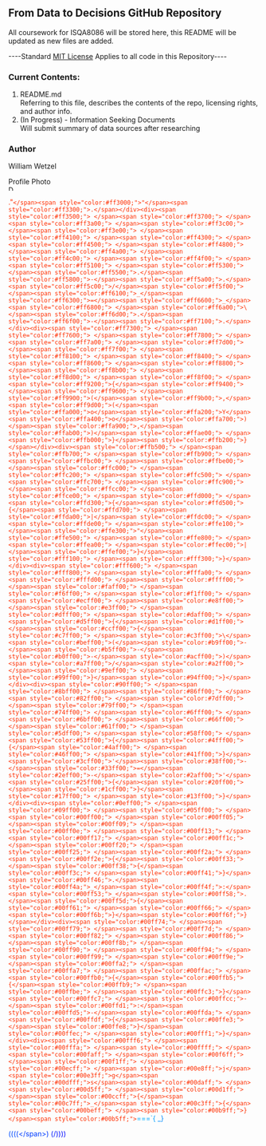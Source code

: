 ## From Data to Decisions GitHub Repository

All coursework for ISQA8086 will be stored here, this README will be updated as new files are added.

----Standard [MIT License](https://opensource.org/licenses/MIT) Applies to all code in this Repository---- 
  
    
### Current Contents:

1. README.md  
  Referring to this file, describes the contents of the repo, licensing rights, and author info.
2. (In Progress) - Information Seeking Documents  
  Will submit summary of data sources after researching


### Author
William Wetzel

<figcaption>Profile Photo</figcaption>
<img src="http://www.adventuresinpoortaste.com/wp-content/uploads/2009/07/gorilla-150x150.jpg" alt="Drawing" style="width: 10px;"/> 


<span style="color:#ff0000;"> </span><span style="color:#ff0200;"> </span><span style="color:#ff0500;"> </span><span style="color:#ff0700;"> </span><span style="color:#ff0900;"> </span><span style="color:#ff0c00;"> </span><span style="color:#ff0e00;"> </span><span style="color:#ff1000;"> </span><span style="color:#ff1200;"> </span><span style="color:#ff1500;"> </span><span style="color:#ff1700;"> </span><span style="color:#ff1900;"> </span><span style="color:#ff1c00;"> </span><span style="color:#ff1e00;"> </span><span style="color:#ff2000;"> </span><span style="color:#ff2300;"> </span><span style="color:#ff2500;"> </span><span style="color:#ff2700;"> </span><span style="color:#ff2a00;">.</span><span style="color:#ff2c00;">"</span><span style="color:#ff2e00;">`</span><span style="color:#ff3000;">"</span><span style="color:#ff3300;">.</span></div><div><span style="color:#ff3500;"> </span><span style="color:#ff3700;"> </span><span style="color:#ff3a00;"> </span><span style="color:#ff3c00;"> </span><span style="color:#ff3e00;"> </span><span style="color:#ff4100;"> </span><span style="color:#ff4300;"> </span><span style="color:#ff4500;"> </span><span style="color:#ff4800;"> </span><span style="color:#ff4a00;"> </span><span style="color:#ff4c00;"> </span><span style="color:#ff4f00;"> </span><span style="color:#ff5100;"> </span><span style="color:#ff5300;"> </span><span style="color:#ff5500;">.</span><span style="color:#ff5800;">-</span><span style="color:#ff5a00;">.</span><span style="color:#ff5c00;">/</span><span style="color:#ff5f00;"> </span><span style="color:#ff6100;">_</span><span style="color:#ff6300;">=</span><span style="color:#ff6600;">_</span><span style="color:#ff6800;"> </span><span style="color:#ff6a00;">\</span><span style="color:#ff6d00;">.</span><span style="color:#ff6f00;">-</span><span style="color:#ff7100;">.</span></div><div><span style="color:#ff7300;"> </span><span style="color:#ff7600;"> </span><span style="color:#ff7800;"> </span><span style="color:#ff7a00;"> </span><span style="color:#ff7d00;"> </span><span style="color:#ff7f00;"> </span><span style="color:#ff8100;"> </span><span style="color:#ff8400;"> </span><span style="color:#ff8600;"> </span><span style="color:#ff8800;"> </span><span style="color:#ff8b00;"> </span><span style="color:#ff8d00;"> </span><span style="color:#ff8f00;"> </span><span style="color:#ff9200;">{</span><span style="color:#ff9400;"> </span><span style="color:#ff9600;"> </span><span style="color:#ff9900;">(</span><span style="color:#ff9b00;">,</span><span style="color:#ff9d00;">(</span><span style="color:#ffa000;">o</span><span style="color:#ffa200;">Y</span><span style="color:#ffa400;">o</span><span style="color:#ffa700;">)</span><span style="color:#ffa900;">,</span><span style="color:#ffab00;">)</span><span style="color:#ffae00;"> </span><span style="color:#ffb000;">}</span><span style="color:#ffb200;">}</span></div><div><span style="color:#ffb500;"> </span><span style="color:#ffb700;"> </span><span style="color:#ffb900;"> </span><span style="color:#ffbc00;"> </span><span style="color:#ffbe00;"> </span><span style="color:#ffc000;"> </span><span style="color:#ffc200;"> </span><span style="color:#ffc500;"> </span><span style="color:#ffc700;"> </span><span style="color:#ffc900;"> </span><span style="color:#ffcc00;"> </span><span style="color:#ffce00;"> </span><span style="color:#ffd000;"> </span><span style="color:#ffd300;">{</span><span style="color:#ffd500;">{</span><span style="color:#ffd700;"> </span><span style="color:#ffda00;">|</span><span style="color:#ffdc00;"> </span><span style="color:#ffde00;"> </span><span style="color:#ffe100;"> </span><span style="color:#ffe300;">"</span><span style="color:#ffe500;"> </span><span style="color:#ffe800;"> </span><span style="color:#ffea00;"> </span><span style="color:#ffec00;">|</span><span style="color:#ffef00;">}</span><span style="color:#fff100;"> </span><span style="color:#fff300;">}</span></div><div><span style="color:#fff600;"> </span><span style="color:#fff800;"> </span><span style="color:#fffa00;"> </span><span style="color:#fffd00;"> </span><span style="color:#ffff00;"> </span><span style="color:#faff00;"> </span><span style="color:#f6ff00;"> </span><span style="color:#f1ff00;"> </span><span style="color:#ecff00;"> </span><span style="color:#e8ff00;"> </span><span style="color:#e3ff00;"> </span><span style="color:#dfff00;"> </span><span style="color:#daff00;"> </span><span style="color:#d5ff00;">{</span><span style="color:#d1ff00;"> </span><span style="color:#ccff00;">{</span><span style="color:#c7ff00;"> </span><span style="color:#c3ff00;">\</span><span style="color:#beff00;">(</span><span style="color:#b9ff00;">-</span><span style="color:#b5ff00;">-</span><span style="color:#b0ff00;">-</span><span style="color:#acff00;">)</span><span style="color:#a7ff00;">/</span><span style="color:#a2ff00;"> </span><span style="color:#9eff00;"> </span><span style="color:#99ff00;">}</span><span style="color:#94ff00;">}</span></div><div><span style="color:#90ff00;"> </span><span style="color:#8bff00;"> </span><span style="color:#86ff00;"> </span><span style="color:#82ff00;"> </span><span style="color:#7dff00;"> </span><span style="color:#79ff00;"> </span><span style="color:#74ff00;"> </span><span style="color:#6fff00;"> </span><span style="color:#6bff00;"> </span><span style="color:#66ff00;"> </span><span style="color:#61ff00;"> </span><span style="color:#5dff00;"> </span><span style="color:#58ff00;"> </span><span style="color:#53ff00;">{</span><span style="color:#4fff00;">{</span><span style="color:#4aff00;"> </span><span style="color:#46ff00;"> </span><span style="color:#41ff00;">}</span><span style="color:#3cff00;">'</span><span style="color:#38ff00;">-</span><span style="color:#33ff00;">=</span><span style="color:#2eff00;">-</span><span style="color:#2aff00;">'</span><span style="color:#25ff00;">{</span><span style="color:#20ff00;"> </span><span style="color:#1cff00;">}</span><span style="color:#17ff00;"> </span><span style="color:#13ff00;">}</span></div><div><span style="color:#0eff00;"> </span><span style="color:#09ff00;"> </span><span style="color:#05ff00;"> </span><span style="color:#00ff00;"> </span><span style="color:#00ff05;"> </span><span style="color:#00ff09;"> </span><span style="color:#00ff0e;"> </span><span style="color:#00ff13;"> </span><span style="color:#00ff17;"> </span><span style="color:#00ff1c;"> </span><span style="color:#00ff20;"> </span><span style="color:#00ff25;"> </span><span style="color:#00ff2a;"> </span><span style="color:#00ff2e;">{</span><span style="color:#00ff33;"> </span><span style="color:#00ff38;">{</span><span style="color:#00ff3c;"> </span><span style="color:#00ff41;">}</span><span style="color:#00ff46;">.</span><span style="color:#00ff4a;">_</span><span style="color:#00ff4f;">:</span><span style="color:#00ff53;">_</span><span style="color:#00ff58;">.</span><span style="color:#00ff5d;">{</span><span style="color:#00ff61;"> </span><span style="color:#00ff66;"> </span><span style="color:#00ff6b;">}</span><span style="color:#00ff6f;">}</span></div><div><span style="color:#00ff74;"> </span><span style="color:#00ff79;"> </span><span style="color:#00ff7d;"> </span><span style="color:#00ff82;"> </span><span style="color:#00ff86;"> </span><span style="color:#00ff8b;"> </span><span style="color:#00ff90;"> </span><span style="color:#00ff94;"> </span><span style="color:#00ff99;"> </span><span style="color:#00ff9e;"> </span><span style="color:#00ffa2;"> </span><span style="color:#00ffa7;"> </span><span style="color:#00ffac;"> </span><span style="color:#00ffb0;">{</span><span style="color:#00ffb5;">{</span><span style="color:#00ffb9;"> </span><span style="color:#00ffbe;"> </span><span style="color:#00ffc3;">}</span><span style="color:#00ffc7;"> </span><span style="color:#00ffcc;">-</span><span style="color:#00ffd1;">:</span><span style="color:#00ffd5;">-</span><span style="color:#00ffda;"> </span><span style="color:#00ffdf;">{</span><span style="color:#00ffe3;"> </span><span style="color:#00ffe8;">}</span><span style="color:#00ffec;"> </span><span style="color:#00fff1;">}</span></div><div><span style="color:#00fff6;"> </span><span style="color:#00fffa;"> </span><span style="color:#00ffff;"> </span><span style="color:#00faff;"> </span><span style="color:#00f6ff;"> </span><span style="color:#00f1ff;"> </span><span style="color:#00ecff;"> </span><span style="color:#00e8ff;">j</span><span style="color:#00e3ff;">g</span><span style="color:#00dfff;">s</span><span style="color:#00daff;"> </span><span style="color:#00d5ff;"> </span><span style="color:#00d1ff;"> </span><span style="color:#00ccff;">{</span><span style="color:#00c7ff;">_</span><span style="color:#00c3ff;">{</span><span style="color:#00beff;"> </span><span style="color:#00b9ff;">}</span><span style="color:#00b5ff;">`</span><span style="color:#00b0ff;">=</span><span style="color:#00acff;">=</span><span style="color:#00a7ff;">=</span><span style="color:#00a2ff;">`</span><span style="color:#009eff;">{</span><span style="color:#0099ff;"> </span><span style="color:#0094ff;"> </span><span style="color:#0090ff;">_</span><span style="color:#008bff;">}</span></div><div><span style="color:#0086ff;"> </span><span style="color:#0082ff;"> </span><span style="color:#007dff;"> </span><span style="color:#0079ff;"> </span><span style="color:#0074ff;"> </span><span style="color:#006fff;"> </span><span style="color:#006bff;"> </span><span style="color:#0066ff;"> </span><span style="color:#0061ff;"> </span><span style="color:#005dff;"> </span><span style="color:#0058ff;"> </span><span style="color:#0053ff;"> </span><span style="color:#004fff;">(</span><span style="color:#004aff;">(</span><span style="color:#0046ff;">(</span><span style="color:#0041ff;">(</span><span style="color:#003cff;">\</span><span style="color:#0038ff;">)</span><span style="color:#0033ff;"> </span><span style="color:#002eff;"> </span><span style="color:#002aff;"> </span><span style="color:#0025ff;"> </span><span style="color:#0020ff;"> </span><span style="color:#001cff;">(</span><span style="color:#0017ff;">/</span><span style="color:#0013ff;">)</span><span style="color:#000eff;">)</span><span style="color:#0009ff;">)</span><span style="color:#0005ff;">)</span><span style="color:#0000ff;"> </span>

